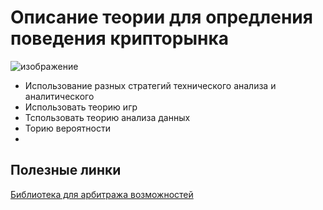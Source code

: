 # Описание теории для опредления поведения крипторынка
![изображение](https://user-images.githubusercontent.com/3950155/183136128-f0481b28-c3bb-4ea3-bf32-4ac68aa98b10.png)

* Использование разных стратегий технического анализа и аналитического
* Использовать теорию игр
* Тспользовать теорию анализа данных 
* Торию вероятности 
* 

## Полезные линки

[Библиотека для арбитража возможностей](https://github.com/ccxt/ccxt) 
